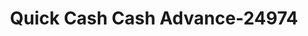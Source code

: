 ---
f_zip-code: 41858
f_state-code: KY
title: Quick Cash Cash Advance-24974
f_phone: 606-633-1900
f_city-only: Whitesburg
f_address: 357 Main Street Whitesburg
f_location-unique-id: '24974'
slug: quick-cash-cash-advance-24974
updated-on: '2024-05-30T13:46:58.046Z'
created-on: '2024-05-30T13:36:59.803Z'
published-on: '2024-05-30T13:54:32.469Z'
f_city-state: cms/city/whitesburg-ky.md
f_company: cms/company/quick-cash-cash-advance.md
f_state: cms/state/kentucky.md
layout: '[payday-loan].html'
tags: payday-loan
---